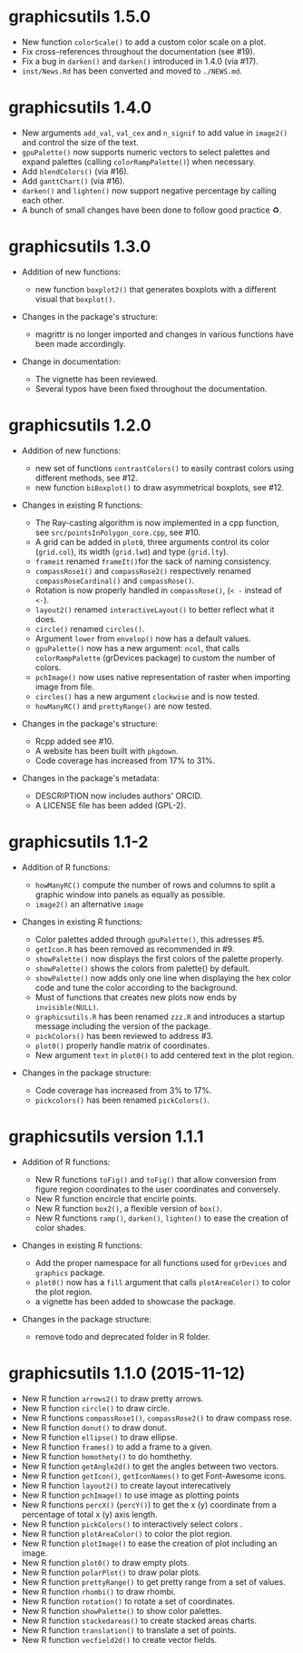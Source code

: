 # graphicsutils 1.5.0

* New function `colorScale()` to add a custom color scale on a plot.
* Fix cross-references throughout the documentation (see #19).
* Fix a bug in `darken()` and `darken()` introduced in 1.4.0 (via #17).
* `inst/News.Rd` has been converted and moved to `./NEWS.md`.


# graphicsutils 1.4.0

* New arguments `add_val`, `val_cex` and `n_signif` to add value in `image2()` and control the size of the text.
* `gpuPalette()` now supports numeric vectors to select palettes and expand palettes (calling `colorRampPalette()`) when necessary.
* Add `blendColors()` (via #16).
* Add `ganttChart()` (via #16).
* `darken()` and `lighten()` now support negative percentage by calling each other.
* A bunch of small changes have been done to follow good practice :recycle:.


# graphicsutils 1.3.0

* Addition of new functions:
  * new function `boxplot2()` that generates boxplots with a different visual that `boxplot()`.

* Changes in the package's structure:
    * magrittr is no longer imported and changes in various functions have been made accordingly.

* Change in documentation:
  * The vignette has been reviewed.
  * Several typos have been fixed throughout the documentation.


# graphicsutils 1.2.0

* Addition of new functions:
  * new set of functions `contrastColors()` to easily contrast colors using different methods, see #12.
  * new function `biBoxplot()` to draw asymmetrical boxplots, see #12.

* Changes in existing R functions:
  * The Ray-casting algorithm is now implemented in a cpp function, see `src/pointsInPolygon_core.cpp`, see #10.
  * A grid can be added in `plot0`, three arguments control its color (`grid.col`), its width (`grid.lwd`) and type (`grid.lty`).
  * `frameit` renamed `frameIt()`for the sack of naming consistency.
  * `compassRose1()` and `compassRose2()` respectively renamed `compassRoseCardinal()` and `compassRose()`.
  * Rotation is now properly handled in `compassRose()`, (`< -` instead of `<-`).
  * `layout2()` renamed `interactiveLayout()` to better reflect what it does.
  * `circle()` renamed `circles()`.
  * Argument `lower` from `envelop()` now has a default values.
  * `gpuPalette()` now has a new argument: `ncol`, that calls `colorRampPalette` (grDevices package) to custom the number of colors.
  * `pchImage()` now uses native representation of raster when importing image from file.
  * `circles()` has a new argument `clockwise` and is now tested.
  * `howManyRC()` and `prettyRange()` are now tested.

* Changes in the package's structure:
  * Rcpp added see #10.
  * A website has been built with `pkgdown`.
  * Code coverage has increased from 17\% to 31\%.

* Changes in the package's metadata:
  * DESCRIPTION now includes authors' ORCID.
  * A LICENSE file has been added (GPL-2).


# graphicsutils 1.1-2

* Addition of R functions:
  * `howManyRC()` compute the number of rows and columns to split a graphic window into panels as equally as possible.
  * `image2()` an alternative `image`

* Changes in existing R functions:
  * Color palettes added through `gpuPalette()`, this adresses #5.
  * `getIcon.R` has been removed as recommended in #9.
  * `showPalette()` now displays the first colors of the palette properly.
  * `showPalette()` shows the colors from palette() by default.
  * `showPalette()` now adds only one line when displaying the hex color code and tune the color according to the background.
  * Must of functions that creates new plots now ends by `invisible(NULL)`.
  * `graphicsutils.R` has been renamed `zzz.R` and introduces a
      startup message including the version of the package.
  * `pickColors()` has been reviewed to address #3.
  * `plot0()` properly handle matrix of coordinates.
  * New argument `text` in `plot0()` to add centered text in the plot region.

* Changes in the package structure:
  * Code coverage has increased from 3\% to 17\%.
  * `pickcolors()` has been renamed `pickColors()`.



# graphicsutils version 1.1.1

* Addition of R functions:
  * New R functions `toFig()` and `toFig()` that allow conversion from figure
    region coordinates to the user coordinates and conversely.
  * New R function encircle that encirle points.
  * New R function `box2()`, a flexible version of `box()`.
  * New R functions `ramp()`, `darken()`, `lighten()` to ease the creation of color shades.

* Changes in existing R functions:
  * Add the proper namespace for all functions used for `grDevices`
    and `graphics` package.
  * `plot0()` now has a `fill` argument that calls `plotAreaColor()` to color
    the plot region.
  * a vignette has been added to showcase the package.

* Changes in the package structure:
  * remove todo and deprecated folder in R folder.


# graphicsutils 1.1.0 (2015-11-12)

* New R function `arrows2()` to draw pretty arrows.
* New R function `circle()` to draw circle.
* New R functions `compassRose1()`, `compassRose2()` to draw compass rose.
* New R function `donut()` to draw donut.
* New R function `ellipse()` to draw ellipse.
* New R function `frames()` to add a frame to a given.
* New R function `homothety()` to do homthethy.
* New R function `getAngle2d()` to get the angles between two vectors.
* New R function `getIcon()`, `getIconNames()` to get Font-Awesome icons.
* New R function `layout2()` to create layout interecatively
* New R function `pchImage()` to use image as plotting points
* New R functions `percX()` (`percY()`) to get the x (y) coordinate from a
  percentage of total x (y) axis length.
* New R function `pickColors()` to interactively select colors .
* New R function `plotAreaColor()` to color the plot region.
* New R function `plotImage()` to ease the creation of plot including an image.
* New R function `plot0()` to draw empty plots.
* New R function `polarPlot()` to draw polar plots.
* New R function `prettyRange()` to get pretty range from a set of values.
* New R function `rhombi()` to draw rhombi.
* New R function `rotation()` to rotate a set of coordinates.
* New R function `showPalette()` to show color palettes.
* New R function `stackedareas()` to create stacked areas charts.
* New R function `translation()` to translate a set of points.
* New R function `vecfield2d()` to create vector fields.
